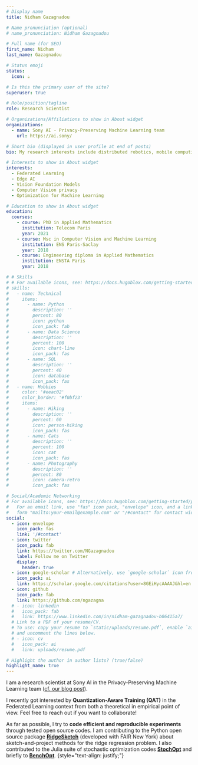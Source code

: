 ```yaml
---
# Display name
title: Nidham Gazagnadou

# Name pronunciation (optional)
# name_pronunciation: Nidham Gazagnadou

# Full name (for SEO)
first_name: Nidham
last_name: Gazagnadou

# Status emoji
status:
  icon: ☕️

# Is this the primary user of the site?
superuser: true

# Role/position/tagline
role: Research Scientist

# Organizations/Affiliations to show in About widget
organizations:
  - name: Sony AI - Privacy-Preserving Machine Learning team
    url: https://ai.sony/

# Short bio (displayed in user profile at end of posts)
bio: My research interests include distributed robotics, mobile computing and programmable matter.

# Interests to show in About widget
interests:
  - Federated Learning
  - Edge AI
  - Vision Foundation Models
  - Computer Vision privacy
  - Optimization for Machine Learning

# Education to show in About widget
education:
  courses:
    - course: PhD in Applied Mathematics
      institution: Telecom Paris
      year: 2021
    - course: Msc in Computer Vision and Machine Learning
      institution: ENS Paris-Saclay
      year: 2018
    - course: Engineering diploma in Applied Mathematics
      institution: ENSTA Paris
      year: 2018

# # Skills
# # For available icons, see: https://docs.hugoblox.com/getting-started/page-builder/#icons
# skills:
#   - name: Technical
#     items:
#       - name: Python
#         description: ''
#         percent: 80
#         icon: python
#         icon_pack: fab
#       - name: Data Science
#         description: ''
#         percent: 100
#         icon: chart-line
#         icon_pack: fas
#       - name: SQL
#         description: ''
#         percent: 40
#         icon: database
#         icon_pack: fas
#   - name: Hobbies
#     color: '#eeac02'
#     color_border: '#f0bf23'
#     items:
#       - name: Hiking
#         description: ''
#         percent: 60
#         icon: person-hiking
#         icon_pack: fas
#       - name: Cats
#         description: ''
#         percent: 100
#         icon: cat
#         icon_pack: fas
#       - name: Photography
#         description: ''
#         percent: 80
#         icon: camera-retro
#         icon_pack: fas

# Social/Academic Networking
# For available icons, see: https://docs.hugoblox.com/getting-started/page-builder/#icons
#   For an email link, use "fas" icon pack, "envelope" icon, and a link in the
#   form "mailto:your-email@example.com" or "/#contact" for contact widget.
social:
  - icon: envelope
    icon_pack: fas
    link: '/#contact'
  - icon: twitter
    icon_pack: fab
    link: https://twitter.com/NGazagnadou
    label: Follow me on Twitter
    display:
      header: true
  - icon: google-scholar # Alternatively, use `google-scholar` icon from `ai` icon pack
    icon_pack: ai
    link: https://scholar.google.com/citations?user=8GEiHycAAAAJ&hl=en
  - icon: github
    icon_pack: fab
    link: https://github.com/ngazagna
  # - icon: linkedin
  #   icon_pack: fab
  #   link: https://www.linkedin.com/in/nidham-gazagnadou-b06415a7/
  # Link to a PDF of your resume/CV.
  # To use: copy your resume to `static/uploads/resume.pdf`, enable `ai` icons in `params.yaml`,
  # and uncomment the lines below.
  # - icon: cv
  #   icon_pack: ai
  #   link: uploads/resume.pdf

# Highlight the author in author lists? (true/false)
highlight_name: true
---
```


I am a research scientist at Sony AI in the Privacy-Preserving Machine Learning team ([cf. our blog post](https://ai.sony/blog/blog-035/)).

I recently got interested by **Quantization-Aware Training (QAT)** in the Federated Learning context from both a theoretical in empirical point of view. Feel free to reach out if you want to collaborate!

As far as possible, I try to **code efficient and reproducible experiments** through tested open source codes.
I am contributing to the Python open source package **[RidgeSketch](https://github.com/facebookresearch/RidgeSketch)** (developed with FAIR New York) about sketch-and-project methods for the ridge regression problem.
I also contributed to the Julia suite of stochastic optimization codes **[StochOpt](https://github.com/gowerrobert/StochOpt.jl)** and briefly to **[BenchOpt](https://github.com/benchopt/benchOpt)**.
{style="text-align: justify;"}
